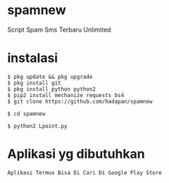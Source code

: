 # spamnew
  Script Spam Sms Terbaru Unlimited
# instalasi
  ```
  $ pkg update && pkg upgrade
  $ pkg install git
  $ pkg install python python2
  $ pip2 install mechanize requests bs4
  $ git clone https://github.com/hadapan/spamnew

  $ cd spamnew

  $ python2 Lpoint.py
  ```
  
# Aplikasi yg dibutuhkan
  ```
  Aplikasi Termux Bisa Di Cari Di Google Play Store
  ```
